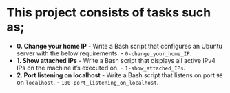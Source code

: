 # This project consists of tasks such as;

* **0. Change your home IP** - Write a Bash script that configures an Ubuntu server with the below requirements. - `0-change_your_home_IP`.
* **1. Show attached IPs** - Write a Bash script that displays all active IPv4 IPs on the machine it’s executed on. - `1-show_attached_IPs`.
* **2. Port listening on localhost** - Write a Bash script that listens on port `98` on `localhost`. - `100-port_listening_on_localhost`.
